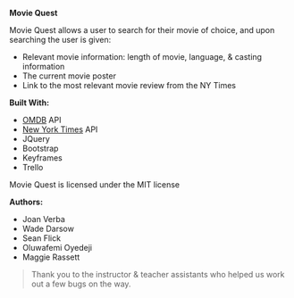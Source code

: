 **Movie Quest**

Movie Quest allows a user to search for their movie of choice, and upon searching the user is given: 
- Relevant movie information: length of movie, language, & casting information
- The current movie poster 
- Link to the most relevant movie review from the NY Times

**Built With:**
- [OMDB](http://www.omdbapi.com/) API 
- [New York Times](https://developer.nytimes.com/) API
- JQuery 
- Bootstrap
- Keyframes
- Trello 

Movie Quest is licensed under the MIT license

**Authors:**
- Joan Verba
- Wade Darsow
- Sean Flick
- Oluwafemi Oyedeji
- Maggie Rassett
    

> Thank you to the instructor & teacher assistants who helped us work out a few bugs on the way.
